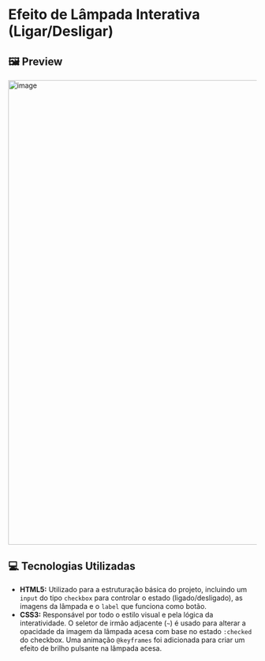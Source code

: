 # Efeito de Lâmpada Interativa (Ligar/Desligar)

## 🖼️ Preview

<img width="1050" height="940" alt="image" src="https://github.com/user-attachments/assets/73f2063e-69df-4fda-8757-d850a4e8a711" />


## 💻 Tecnologias Utilizadas

* **HTML5:** Utilizado para a estruturação básica do projeto, incluindo um `input` do tipo `checkbox` para controlar o estado (ligado/desligado), as imagens da lâmpada e o `label` que funciona como botão.
* **CSS3:** Responsável por todo o estilo visual e pela lógica da interatividade. O seletor de irmão adjacente (`~`) é usado para alterar a opacidade da imagem da lâmpada acesa com base no estado `:checked` do checkbox. Uma animação `@keyframes` foi adicionada para criar um efeito de brilho pulsante na lâmpada acesa.
